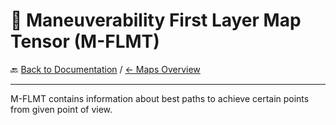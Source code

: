 # 🔄 Maneuverability First Layer Map Tensor (M-FLMT)

🔙 [Back to Documentation](../../docs.md) / [← Maps Overview](../maps.md)

---
M-FLMT contains information about best paths to achieve certain points from given point of view.